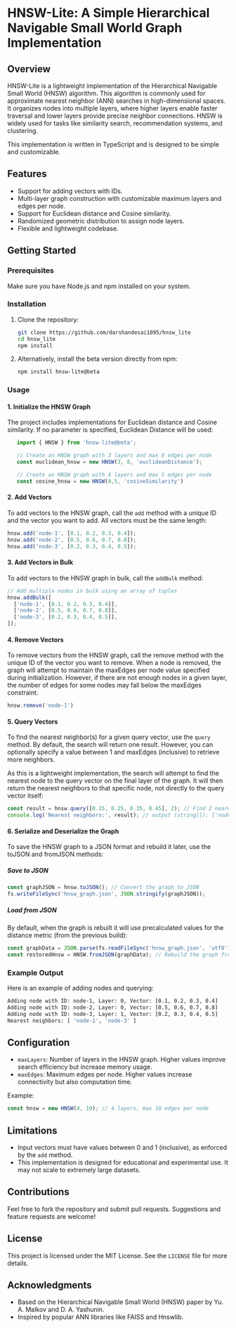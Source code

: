 # HNSW-Lite: A Simple Hierarchical Navigable Small World Graph Implementation

## Overview
HNSW-Lite is a lightweight implementation of the Hierarchical Navigable Small World (HNSW) algorithm. This algorithm is commonly used for approximate nearest neighbor (ANN) searches in high-dimensional spaces. It organizes nodes into multiple layers, where higher layers enable faster traversal and lower layers provide precise neighbor connections. HNSW is widely used for tasks like similarity search, recommendation systems, and clustering.

This implementation is written in TypeScript and is designed to be simple and customizable.

## Features
- Support for adding vectors with IDs.
- Multi-layer graph construction with customizable maximum layers and edges per node.
- Support for Euclidean distance and Cosine similarity.
- Randomized geometric distribution to assign node layers.
- Flexible and lightweight codebase.

## Getting Started

### Prerequisites
Make sure you have Node.js and npm installed on your system.

### Installation
1. Clone the repository:
   ```bash
   git clone https://github.com/darshandesai1095/hnsw_lite
   cd hnsw_lite
   npm install
   ```

2. Alternatively, install the beta version directly from npm:
   ```bash
   npm install hnsw-lite@beta
   ```

### Usage

#### 1. Initialize the HNSW Graph
The project includes implementations for Euclidean distance and Cosine similarity. If no parameter is specified, Euclidean Distance will be used:

```typescript
   import { HNSW } from 'hnsw-lite@beta';

   // Create an HNSW graph with 3 layers and max 8 edges per node
   const euclidean_hnsw = new HNSW(3, 8, 'euclideanDistance'); 

   // Create an HNSW graph with 4 layers and max 5 edges per node
   const cosine_hnsw = new HNSW(4,5, 'cosineSimilarity')
```

#### 2. Add Vectors
To add vectors to the HNSW graph, call the `add` method with a unique ID and the vector you want to add. All vectors must be the same length:

```typescript
hnsw.add('node-1', [0.1, 0.2, 0.3, 0.4]);
hnsw.add('node-2', [0.5, 0.6, 0.7, 0.8]);
hnsw.add('node-3', [0.2, 0.3, 0.4, 0.5]);
```

#### 3. Add Vectors in Bulk
To add vectors to the HNSW graph in bulk, call the `addBulk` method:

```typescript
// Add multiple nodes in bulk using an array of tuples
hnsw.addBulk([
  ['node-1', [0.1, 0.2, 0.3, 0.4]],
  ['node-2', [0.5, 0.6, 0.7, 0.8]],
  ['node-3', [0.2, 0.3, 0.4, 0.5]],
]);
```

#### 4. Remove Vectors
To remove vectors from the HNSW graph, call the remove method with the unique ID of the vector you want to remove. When a node is removed, the graph will attempt to maintain the maxEdges per node value specified during initialization. However, if there are not enough nodes in a given layer, the number of edges for some nodes may fall below the maxEdges constraint.

```typescript
hnsw.remove('node-1')
```

#### 5. Query Vectors
To find the nearest neighbor(s) for a given query vector, use the `query` method. By default, the search will return one result. However, you can optionally specify a value between 1 and maxEdges (inclusive) to retrieve more neighbors.

As this is a lightweight implementation, the search will attempt to find the nearest node to the query vector on the final layer of the graph. It will then return the nearest neighbors to that specific node, not directly to the query vector itself:
```typescript
const result = hnsw.query([0.15, 0.25, 0.35, 0.45], 2); // Find 2 nearest neighbors
console.log('Nearest neighbors:', result); // output (string[]): ['node-1', 'node-3']
```


#### 6. Serialize and Deserialize the Graph
To save the HNSW graph to a JSON format and rebuild it later, use the toJSON and fromJSON methods:

##### Save to JSON
```typescript
const graphJSON = hnsw.toJSON(); // Convert the graph to JSON
fs.writeFileSync('hnsw_graph.json', JSON.stringify(graphJSON));
```

##### Load from JSON
By default, when the graph is rebuilt it will use precalculated values for the distance metric (from the previous build):
```typescript
const graphData = JSON.parse(fs.readFileSync('hnsw_graph.json', 'utf8'));
const restoredHnsw = HNSW.fromJSON(graphData); // Rebuild the graph from JSON

```

### Example Output
Here is an example of adding nodes and querying:

```bash
Adding node with ID: node-1, Layer: 0, Vector: [0.1, 0.2, 0.3, 0.4]
Adding node with ID: node-2, Layer: 0, Vector: [0.5, 0.6, 0.7, 0.8]
Adding node with ID: node-3, Layer: 1, Vector: [0.2, 0.3, 0.4, 0.5]
Nearest neighbors: [ 'node-1', 'node-3' ]
```

## Configuration
- `maxLayers`: Number of layers in the HNSW graph. Higher values improve search efficiency but increase memory usage.
- `maxEdges`: Maximum edges per node. Higher values increase connectivity but also computation time.

Example:
```typescript
const hnsw = new HNSW(4, 10); // 4 layers, max 10 edges per node
```

## Limitations
- Input vectors must have values between 0 and 1 (inclusive), as enforced by the `add` method.
- This implementation is designed for educational and experimental use. It may not scale to extremely large datasets.

## Contributions
Feel free to fork the repository and submit pull requests. Suggestions and feature requests are welcome!

## License
This project is licensed under the MIT License. See the `LICENSE` file for more details.

## Acknowledgments
- Based on the Hierarchical Navigable Small World (HNSW) paper by Yu. A. Malkov and D. A. Yashunin.
- Inspired by popular ANN libraries like FAISS and Hnswlib.

